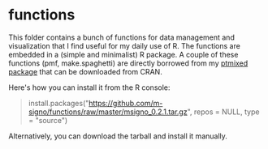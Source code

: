 # functions
This folder contains a bunch of functions for data management and visualization that I find useful for my daily use of R. 
The functions are embedded in a (simple and minimalist) R package. A couple of these functions (pmf, make.spaghetti) are directly borrowed from my [ptmixed package](https://github.com/m-signo/ptmixed) that can be downloaded from CRAN.

Here's how you can install it from the R console:

> install.packages("https://github.com/m-signo/functions/raw/master/msigno_0.2.1.tar.gz", repos = NULL, type = "source")

Alternatively, you can download the tarball and install it manually.
